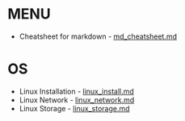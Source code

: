 # MENU

* Cheatsheet for markdown - [md_cheatsheet.md](md_cheatsheet.md)

# OS
* Linux Installation - [linux_install.md](os/linux_install.md)
* Linux Network - [linux_network.md](os/linux_network.md)
* Linux Storage - [linux_storage.md](os/linux_storage.md)